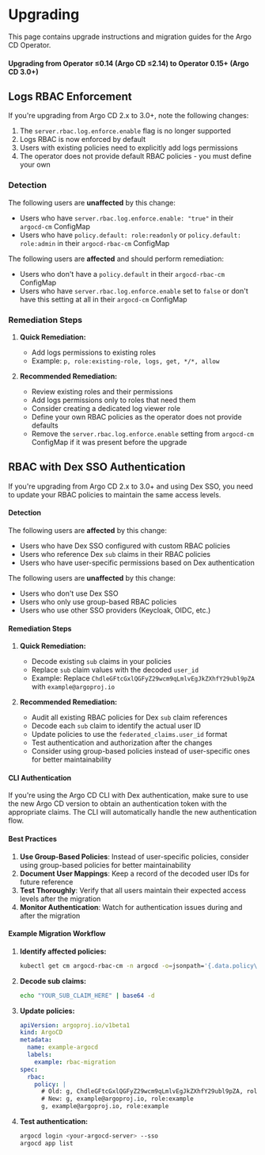 # Upgrading

This page contains upgrade instructions and migration guides for the Argo CD Operator.

#### Upgrading from Operator ≤0.14 (Argo CD ≤2.14) to Operator 0.15+ (Argo CD 3.0+)

## Logs RBAC Enforcement

If you're upgrading from Argo CD 2.x to 3.0+, note the following changes:

1. The `server.rbac.log.enforce.enable` flag is no longer supported
2. Logs RBAC is now enforced by default
3. Users with existing policies need to explicitly add logs permissions
4. The operator does not provide default RBAC policies - you must define your own

### Detection

The following users are **unaffected** by this change:
- Users who have `server.rbac.log.enforce.enable: "true"` in their `argocd-cm` ConfigMap
- Users who have `policy.default: role:readonly` or `policy.default: role:admin` in their `argocd-rbac-cm` ConfigMap

The following users are **affected** and should perform remediation:
- Users who don't have a `policy.default` in their `argocd-rbac-cm` ConfigMap
- Users who have `server.rbac.log.enforce.enable` set to `false` or don't have this setting at all in their `argocd-cm` ConfigMap

### Remediation Steps

1. **Quick Remediation:**
   - Add logs permissions to existing roles
   - Example: `p, role:existing-role, logs, get, */*, allow`

2. **Recommended Remediation:**
   - Review existing roles and their permissions
   - Add logs permissions only to roles that need them
   - Consider creating a dedicated log viewer role
   - Define your own RBAC policies as the operator does not provide defaults
   - Remove the `server.rbac.log.enforce.enable` setting from `argocd-cm` ConfigMap if it was present before the upgrade

## RBAC with Dex SSO Authentication

If you're upgrading from Argo CD 2.x to 3.0+ and using Dex SSO, you need to update your RBAC policies to maintain the same access levels.

#### Detection

The following users are **affected** by this change:
- Users who have Dex SSO configured with custom RBAC policies
- Users who reference Dex `sub` claims in their RBAC policies
- Users who have user-specific permissions based on Dex authentication

The following users are **unaffected** by this change:
- Users who don't use Dex SSO
- Users who only use group-based RBAC policies
- Users who use other SSO providers (Keycloak, OIDC, etc.)

#### Remediation Steps

1. **Quick Remediation:**
   - Decode existing `sub` claims in your policies
   - Replace `sub` claim values with the decoded `user_id`
   - Example: Replace `ChdleGFtcGxlQGFyZ29wcm9qLmlvEgJkZXhfY29ubl9pZA` with `example@argoproj.io`

2. **Recommended Remediation:**
   - Audit all existing RBAC policies for Dex `sub` claim references
   - Decode each `sub` claim to identify the actual user ID
   - Update policies to use the `federated_claims.user_id` format
   - Test authentication and authorization after the changes
   - Consider using group-based policies instead of user-specific ones for better maintainability

#### CLI Authentication

If you're using the Argo CD CLI with Dex authentication, make sure to use the new Argo CD version to obtain an authentication token with the appropriate claims. The CLI will automatically handle the new authentication flow.

#### Best Practices

1. **Use Group-Based Policies**: Instead of user-specific policies, consider using group-based policies for better maintainability
2. **Document User Mappings**: Keep a record of the decoded user IDs for future reference
3. **Test Thoroughly**: Verify that all users maintain their expected access levels after the migration
4. **Monitor Authentication**: Watch for authentication issues during and after the migration

#### Example Migration Workflow

1. **Identify affected policies:**
   ```bash
   kubectl get cm argocd-rbac-cm -n argocd -o=jsonpath='{.data.policy\.csv}'
   ```

2. **Decode sub claims:**
   ```bash
   echo "YOUR_SUB_CLAIM_HERE" | base64 -d
   ```

3. **Update policies:**
   ```yaml
   apiVersion: argoproj.io/v1beta1
   kind: ArgoCD
   metadata:
     name: example-argocd
     labels:
       example: rbac-migration
   spec:
     rbac:
       policy: |
         # Old: g, ChdleGFtcGxlQGFyZ29wcm9qLmlvEgJkZXhfY29ubl9pZA, role:example
         # New: g, example@argoproj.io, role:example
         g, example@argoproj.io, role:example
   ```

4. **Test authentication:**
   ```bash
   argocd login <your-argocd-server> --sso
   argocd app list
   ```